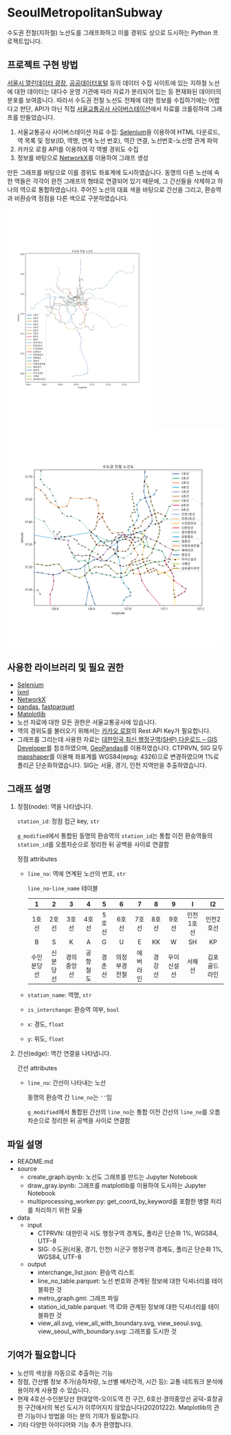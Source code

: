 # SeoulMetropolitanSubway

수도권 전철(지하철) 노선도를 그래프화하고 이를 경위도 상으로 도시하는 Python 프로젝트입니다.

## 프로젝트 구현 방법

[서울시 열린데이터 광장](https://data.seoul.go.kr/), [공공데이터포털](https://www.data.go.kr/) 등의 데이터 수집 사이트에 있는 지하철 노선에 대한 데이터는 대다수 운영 기관에 따라 자료가 분리되어 있는 등 편재화된 데이터의 분포를 보여줍니다. 따라서 수도권 전철 노선도 전체에 대한 정보를 수집하기에는 어렵다고 판단, API가 아닌 직접 [서울교통공사 사이버스테이션](http://www.seoulmetro.co.kr/kr/cyberStation.do)에서 자료를 크롤링하여 그래프를 만들었습니다.

1. 서울교통공사 사이버스테이션 자료 수집: [Selenium](https://www.selenium.dev/)을 이용하여 HTML 다운로드, 역 목록 및 정보(ID, 역명, 연계 노선 번호), 역간 연결, 노선번호-노선명 관계 파악
2. 카카오 로컬 API를 이용하여 각 역별 경위도 수집
3. 정보를 바탕으로 [NetworkX](https://networkx.org/documentation/stable/tutorial.html)를 이용하여 그래프 생성

만든 그래프를 바탕으로 이를 경위도 좌표계에 도시하였습니다. 동명의 다른 노선에 속한 역들은 각각이 완전 그래프의 형태로 연결되어 있기 때문에, 그 간선들을 삭제하고 하나의 역으로 통합하였습니다. 주어진 노선의 대표 색을 바탕으로 간선을 그리고, 환승역과 비환승역 정점을 다른 색으로 구분하였습니다.

<img src="data\output\view_all.svg" alt="노선도 전체 이미지" style="zoom:50%;" /> <img src="data/output/view_seoul.svg" alt="서울 지하철 노선도 이미지" style="zoom: 67%;" />



## 사용한 라이브러리 및 필요 권한

- [Selenium](https://selenium-python.readthedocs.io/)
- [lxml](https://lxml.de/)
- [NetworkX](https://networkx.org/documentation/stable/tutorial.html)
- [pandas](https://pandas.pydata.org/), [fastparquet](https://pypi.org/project/fastparquet/)
- [Matplotlib](https://matplotlib.org/)
- 노선 자료에 대한 모든 권한은 서울교통공사에 있습니다.
- 역의 경위도를 불러오기 위해서는 [카카오 로컬](https://developers.kakao.com/docs/latest/ko/local/dev-guide)의 Rest API Key가 필요합니다.
- 그래프를 그리는데 사용한 자료는 [대한민국 최신 행정구역(SHP) 다운로드 – GIS Developer](http://www.gisdeveloper.co.kr/?p=2332)를 참조하였으며, [GeoPandas](https://geopandas.org/)를 이용하였습니다. CTPRVN, SIG 모두 [mapshaper](https://mapshaper.org/)를 이용해 좌표계를 WGS84(epsg: 4326)으로 변경하였으며 1%로 폴리곤 단순화하였습니다. SIG는 서울, 경기, 인천 지역만을 추출하였습니다.

## 그래프 설명

1. 정점(node): 역을 나타냅니다.

   `station_id`: 정점 접근 key, `str`

   `g_modified`에서 통합된 동명의 환승역의 `station_id`는 통합 이전 환승역들의 `station_id`를 오름차순으로 정리한 뒤 공백을 사이로 연결함

   정점 attributes

   - `line_no`: 역에 연계된 노선의 번호, `str`

     `line_no`-`line_name` 테이블

     |     1      |    2     |     3      |    4     |   5    |      6       |    7     |   8    |     9      |     I     |      I2      |
     | :--------: | :------: | :--------: | :------: | :----: | :----------: | :------: | :----: | :--------: | :-------: | :----------: |
     |   1호선    |  2호선   |   3호선    |  4호선   | 5호선  |    6호선     |  7호선   | 8호선  |   9호선    | 인천1호선 |  인천2호선   |
     |     B      |    S     |     K      |    A     |   G    |      U       |    E     |   KK   |     W      |    SH     |      KP      |
     | 수인분당선 | 신분당선 | 경의중앙선 | 공항철도 | 경춘선 | 의정부경전철 | 에버라인 | 경강선 | 우이신설선 |  서해선   | 김포골드라인 |

   - `station_name`: 역명, `str`

   - `is_interchange`: 환승역 여부, `bool`

   - `x`: 경도, `float`

   - `y`: 위도, `float`

2. 간선(edge): 역간 연결을 나타냅니다.

   간선 attributes

   - `line_no`: 간선이 나타내는 노선

     동명의 환승역 간 `line_no`는 `''`임

     `g_modified`에서 통합된 간선의  `line_no`는 통합 이전 간선의 `line_no`를 오름차순으로 정리한 뒤 공백을 사이로 연결함

## 파일 설명

- README.md
- source
  - create_graph.ipynb: 노선도 그래프를 만드는 Jupyter Notebook
  - draw_gray.ipynb: 그래프를 matplotlib를 이용하여 도시하는 Jupyter Notebook
  - multiprocessing_worker.py: get_coord_by_keyword를 포함한 병렬 처리를 처리하기 위한 모듈
- data
  - input
    - CTPRVN: 대한민국 시도 행정구역 경계도, 폴리곤 단순화 1%, WGS84, UTF-8
    - SIG: 수도권(서울, 경기, 인천) 시군구 행정구역 경계도, 폴리곤 단순화 1%, WGS84, UTF-8
  - output
    - interchange_list.json: 환승역 리스트
    - line_no_table.parquet: 노선 번호와 관계된 정보에 대한 딕셔너리를 테이블화한 것
    - metro_graph.gml: 그래프 파일
    - station_id_table.parquet: 역 ID와 관계된 정보에 대한 딕셔너리를 테이블화한 것
    - view_all.svg, view_all_with_boundary.svg, view_seoul.svg, view_seoul_with_boundary.svg: 그래프를 도시한 것

## 기여가 필요합니다

- 노선의 색상을 자동으로 추출하는 기능
- 정점, 간선별 정보 추가(승하차량, 노선별 배차간격, 시간 등): 교통 네트워크 분석에 용이하게 사용할 수 있습니다.
- 현재 4호선·수인분당선 한대앞역-오이도역 전 구간, 6호선·경의중앙선 공덕-효창공원 구간에서의 복선 도시가 이루어지지 않았습니다(20201222). Matplotlib의 관련 기능이나 방법을 아는 분의 기여가 필요합니다.
- 기타 다양한 아이디어와 기능 추가 환영합니다.

